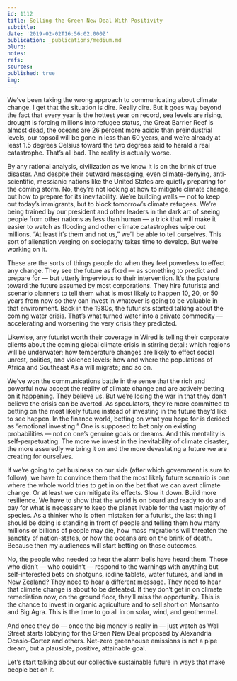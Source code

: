 ```yaml
---
id: 1112
title: Selling the Green New Deal With Positivity
subtitle: 
date: '2019-02-02T16:56:02.000Z'
publication: _publications/medium.md
blurb: 
notes: 
refs: 
sources: 
published: true
img: 
---
```

We’ve been taking the wrong approach to communicating about climate change. I get that the situation is dire. Really dire. But it goes way beyond the fact that every year is the hottest year on record, sea levels are rising, drought is forcing millions into refugee status, the Great Barrier Reef is almost dead, the oceans are 26 percent more acidic than preindustrial levels, our topsoil will be gone in less than 60 years, and we’re already at least 1.5 degrees Celsius toward the two degrees said to herald a real catastrophe. That’s all bad. The reality is actually worse.

By any rational analysis, civilization as we know it is on the brink of true disaster. And despite their outward messaging, even climate-denying, anti-scientific, messianic nations like the United States are quietly preparing for the coming storm. No, they’re not looking at how to mitigate climate change, but how to prepare for its inevitability. We’re building walls — not to keep out today’s immigrants, but to block tomorrow’s climate refugees. We’re being trained by our president and other leaders in the dark art of seeing people from other nations as less than human — a trick that will make it easier to watch as flooding and other climate catastrophes wipe out millions. “At least it’s them and not us,” we’ll be able to tell ourselves. This sort of alienation verging on sociopathy takes time to develop. But we’re working on it.

These are the sorts of things people do when they feel powerless to effect any change. They see the future as fixed — as something to predict and prepare for — but utterly impervious to their intervention. It’s the posture toward the future assumed by most corporations. They hire futurists and scenario planners to tell them what is most likely to happen 10, 20, or 50 years from now so they can invest in whatever is going to be valuable in that environment. Back in the 1980s, the futurists started talking about the coming water crisis. That’s what turned water into a private commodity — accelerating and worsening the very crisis they predicted.

Likewise, any futurist worth their coverage in Wired is telling their corporate clients about the coming global climate crisis in stirring detail: which regions will be underwater; how temperature changes are likely to effect social unrest, politics, and violence levels; how and where the populations of Africa and Southeast Asia will migrate; and so on.

We’ve won the communications battle in the sense that the rich and powerful now accept the reality of climate change and are actively betting on it happening. They believe us. But we’re losing the war in that they don’t believe the crisis can be averted. As speculators, they’re more committed to betting on the most likely future instead of investing in the future they’d like to see happen. In the finance world, betting on what you hope for is derided as “emotional investing.” One is supposed to bet only on existing probabilities — not on one’s genuine goals or dreams. And this mentality is self-perpetuating. The more we invest in the inevitability of climate disaster, the more assuredly we bring it on and the more devastating a future we are creating for ourselves.

If we’re going to get business on our side (after which government is sure to follow), we have to convince them that the most likely future scenario is one where the whole world tries to get in on the bet that we can avert climate change. Or at least we can mitigate its effects. Slow it down. Build more resilience. We have to show that the world is on board and ready to do and pay for what is necessary to keep the planet livable for the vast majority of species.
As a thinker who is often mistaken for a futurist, the last thing I should be doing is standing in front of people and telling them how many millions or billions of people may die, how mass migrations will threaten the sanctity of nation-states, or how the oceans are on the brink of death. Because then my audiences will start betting on those outcomes.

No, the people who needed to hear the alarm bells have heard them. Those who didn’t — who couldn’t — respond to the warnings with anything but self-interested bets on shotguns, iodine tablets, water futures, and land in New Zealand? They need to hear a different message. They need to hear that climate change is about to be defeated. If they don’t get in on climate remediation now, on the ground floor, they’ll miss the opportunity. This is the chance to invest in organic agriculture and to sell short on Monsanto and Big Agra. This is the time to go all in on solar, wind, and geothermal.

And once they do — once the big money is really in — just watch as Wall Street starts lobbying for the Green New Deal proposed by Alexandria Ocasio-Cortez and others. Net-zero greenhouse emissions is not a pipe dream, but a plausible, positive, attainable goal.

Let’s start talking about our collective sustainable future in ways that make people bet on it.
